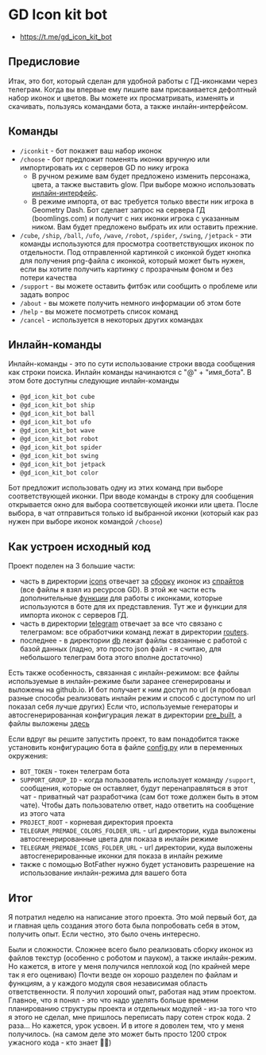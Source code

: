 # GD Icon kit bot
- https://t.me/gd_icon_kit_bot

## Предисловие
Итак, это бот, который сделан для удобной работы с ГД-иконками
через телеграм. Когда вы впервые ему пишите вам присваивается дефолтный набор
иконок и цветов. Вы можете их просматривать, изменять и скачивать, пользуясь командами бота, а также инлайн-интерфейсом.

## Команды
- `/iconkit` - бот покажет ваш набор иконок
- `/choose` - бот предложит поменять иконки вручную или импортировать их с серверов GD по нику игрока
  - В ручном режиме вам будет предложено изменить персонажа, цвета, а также выставить glow. При выборе можно использовать [инлайн-интерфейс](#инлайн-команды).
  - В режиме импорта, от вас требуется только ввести ник игрока в Geometry Dash. Бот сделает запрос на сервера ГД (boomlings.com) и получит с них 
    иконки игрока с указанным ником. Вам будет предложено выбрать их или оставить прежние.
- `/cube`, `/ship`, `/ball`, `/ufo`, `/wave`, `/robot`, `/spider`, `/swing`, `/jetpack` - 
   эти команды используются для просмотра соответствующих иконок по отдельности. Под отправленной картинкой с иконкой будет кнопка для 
   получения png-файла с иконкой, который может быть нужен, если вы хотите получить картинку с прозрачным фоном и без потери качества
- `/support` - вы можете оставить фитбэк или сообщить о проблеме или задать вопрос
- `/about` - вы можете получить немного информации об этом боте
- `/help` - вы можете посмотреть список команд 
- `/cancel` - используется в некоторых других командах 


## Инлайн-команды

Инлайн-команды - это по сути использование строки ввода сообщения как строки поиска. Инлайн команды начинаются с "@" + "имя_бота". В этом боте доступны следующие инлайн-команды

- `@gd_icon_kit_bot cube`
- `@gd_icon_kit_bot ship`
- `@gd_icon_kit_bot ball`
- `@gd_icon_kit_bot ufo`
- `@gd_icon_kit_bot wave`
- `@gd_icon_kit_bot robot`
- `@gd_icon_kit_bot spider`
- `@gd_icon_kit_bot swing`
- `@gd_icon_kit_bot jetpack`
- `@gd_icon_kit_bot color`

Бот предложит использовать одну из этих команд при выборе соответствующей иконки.
При вводе команды в строку для сообщения открывается окно для выбора соответсвующей иконки или цвета. После выбора, в чат отправиться только id выбранной иконки
(который как раз нужен при выборе иконок командой `/choose`)

## Как устроен исходный код

Проект поделен на 3 большие части:
- часть в директории [icons](icons) отвечает за [сборку](icons/icon.py) иконок из [спрайтов](icons/textures) (все файлы я взял из ресурсов GD).
В этой же части есть дополнительные [функции](icons/icon_utils.py) для работы с иконками, которые используются в боте для их представления. Тут же 
и функции для импорта иконок с серверов ГД.
- часть в директории [telegram](telegram) отвечает за все что связано с телеграмом: все обработчики команд лежат в директории [routers](telegram/routers).
- последнее - в директории [db](db) лежат файлы связанные с работой с базой данных (ладно, это просто json файл - я считаю, для небольшого телеграм бота этого вполне достаточно)

Есть также особенность, связанная с инлайн-режимом: все файлы используемые в инлайн-режиме были заранее сгенерированы и 
выложены на github.io. И бот получает к ним доступ по url (я пробовал разные способы реализовать инлайн режим и способ с доступом по url показал себя лучше других)
Если что, используемые генераторы и автосгенерированная конфигурация лежат в директории [pre_built](telegram/pre_built), а файлы выложены [здесь](https://github.com/RazoomGD/RazoomGD.github.io/tree/main/icon_kit_bot/preloaded)

Если вдруг вы решите запустить проект, то вам понадобится также установить конфигурацию бота в файле [config.py](config.py) или в переменных окружения:
- `BOT_TOKEN` - токен телеграм бота
- `SUPPORT_GROUP_ID` - когда пользователь использует команду `/support`, сообщения, которые он оставляет, будут перенаправляться в этот чат - приватный чат разработчика (сам бот тоже должен быть в этом чате). Чтобы дать пользователю ответ, надо ответить на сообщение из этого чата
- `PROJECT_ROOT` - корневая директория проекта
- `TELEGRAM_PREMADE_COLORS_FOLDER_URL` - url директории, куда выложены автосгенерированные цвета для показа в инлайн режиме
- `TELEGRAM_PREMADE_ICONS_FOLDER_URL` - url директории, куда выложены автосгенерированные иконки для показа в инлайн режиме
- также с помощью BotFather нужно будет установить разрешение на использование инлайн-режима для вашего бота

## Итог

Я потратил неделю на написание этого проекта. Это мой первый бот, да и главная цель создания этого бота была попробовать себя в этом, получить опыт. Если честно, это было очень интересно. 

Были и сложности. Сложнее всего было реализовать сборку иконок из файлов текстур (особенно с роботом и пауком), а также инлайн-режим. Но кажется, в итоге у меня получился неплохой код (по крайней мере так я его оцениваю)
Почти везде он хорошо разделен по файлам и функциям, а у каждого модуля своя независимая область ответственности. Я получил хороший опыт, работая над этим проектом. Главное, что я понял - это
что надо уделять больше времени планированию структуры проекта и отдельных модулей - из-за того что я этого не сделал, мне пришлось переписать пару сотен строк кода. 2 раза... Но кажется, урок усвоен.
И в итоге я доволен тем, что у меня получилось. (на самом деле это может быть просто 1200 строк ужасного кода - кто знает 🤷‍♂️)